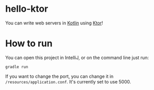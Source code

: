 # hello-ktor

You can write web servers in [Kotlin](https://kotlinlang.org/) using [Ktor](http://ktor.io/)!

# How to run

You can open this project in IntelliJ, or on the command line just run:

```
gradle run
```

If you want to change the port, you can change it in `/resources/application.conf`. It's currently set to use 5000.
